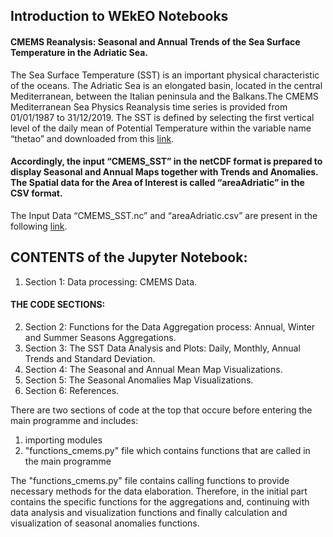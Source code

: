## Introduction to WEkEO Notebooks


#### CMEMS Reanalysis: Seasonal and Annual Trends of the Sea Surface Temperature in the Adriatic Sea.
The Sea Surface Temperature (SST) is an important physical characteristic of the oceans. The Adriatic Sea is an elongated basin, located in the central Mediterranean, between the Italian peninsula and the Balkans.The CMEMS Mediterranean Sea Physics Reanalysis time series is provided from 01/01/1987 to 31/12/2019. The SST is defined by selecting the first vertical level of the daily mean of Potential Temperature within the variable name “thetao” and downloaded from this [link](https://resources.marine.copernicus.eu/product-download/MEDSEA_MULTIYEAR_PHY_006_004).  

#### Accordingly, the input “CMEMS_SST” in the netCDF format is prepared to display Seasonal and Annual Maps together with Trends and Anomalies. The Spatial data for the Area of Interest is called “areaAdriatic” in the CSV format. 
The Input Data “CMEMS_SST.nc” and “areaAdriatic.csv” are present in the following [link](https://drive.google.com/drive/u/0/folders/1D1kQBpmnS4r2Dhq7f8bkhWXC_WF8gIkD).

## CONTENTS of the Jupyter Notebook:

1) Section 1: Data processing: CMEMS Data.

#### THE CODE SECTIONS:

2) Section 2: Functions for the Data Aggregation process: Annual, Winter and Summer Seasons Aggregations.
3) Section 3: The SST Data Analysis and Plots: Daily, Monthly, Annual Trends and Standard Deviation.
4) Section 4: The Seasonal and Annual Mean Map Visualizations.
5) Section 5: The Seasonal Anomalies Map Visualizations.
6) Section 6: References.



There are two sections of code at the top that occure before entering the main programme and includes:

1. importing modules
2. "functions_cmems.py" file which contains functions that are called in the main programme

The "functions_cmems.py" file contains calling functions to provide necessary methods for the data elaboration.
Therefore, in the initial part contains the specific functions for the aggregations and, continuing with data analysis and visualization functions and finally calculation and visualization of seasonal anomalies functions.

